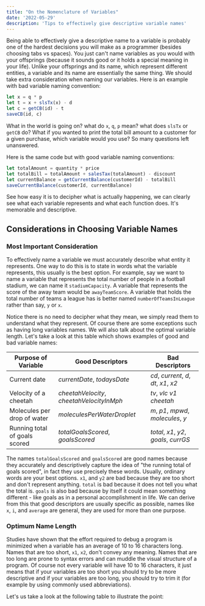 ```yaml
---
title: "On the Nomenclature of Variables"
date: '2022-05-29'
description: 'Tips to effectively give descriptive variable names'
---
```


Being able to effectively give a descriptive name to a variable is probably one of the hardest decisions you will make as a programmer (besides choosing tabs vs spaces). You just can't name variables as you would with your offsprings (because it sounds good or it holds a special meaning in your life). Unlike your offsprings and its name, which represent different entities, a variable and its name are essentially the same thing. We should take extra consideration when naming our variables. Here is an example with bad variable naming convention:

```js
let x = q * p
let t = x + slsTx(x) - d
let c = getCB(id) - t 
saveCB(id, c)
```

What in the world is going on? what do `x`, `q`, `p` mean? what does `slsTx` or `getCB` do? What if you wanted to print the total bill amount to a customer for a given purchase, which variable would you use? So many questions left unanswered.

Here is the same code but with good variable naming conventions:

```js
let totalAmount = quantity * price
let totalBill = totalAmount + salesTax(totalAmount) - discount
let currentBalance = getCurrentBalance(customerId) - totalBill 
saveCurrentBalance(customerId, currentBalance)
```

See how easy it is to decipher what is actually happening, we can clearly see what each variable represents and what each function does. It's memorable and descriptive.

## Considerations in Choosing Variable Names

### Most Important Consideration

To effectively name a variable we must accurately describe what entity it represents. One way to do this is to state in words what the variable represents, this usually is the best option. For example, say we want to name a variable that represents the total number of people in a football stadium, we can name it `stadiumCapacity`. A variable that represents the score of the away team would be `awayTeamScore`. A variable that holds the total number of teams a league has is better named `numberOfTeamsInLeague` rather than say, `y` or `x`.

Notice there is no need to decipher what they mean, we simply read them to understand what they represent. Of course there are some exceptions such as having long variables names. We will also talk about the optimal variable length. Let's take a look at this table which shows examples of good and bad variable names:

| Purpose of Variable | Good Descriptors | Bad Descriptors |
| --------------- | --------------- | --------------- |
| Current date | *currentDate*, *todaysDate* | *cd*, *current*, *d*, *dt*, *x1*, *x2* |
| Velocity of a cheetah | *cheetahVelocity*, *cheetahVelocityInMph* | *tv*, *vlc* *v1* *cheetah* |
| Molecules per drop of water | *moleculesPerWaterDroplet* | *m*, *p1*, *mpwd*, *molecules*, *y* |
| Running total of goals scored | *totalGoalsScored*, *goalsScored* | *total*, *x1*, *y2*, *goals*, *currGS*|

The names `totalGoalsScored` and `goalsScored` are good names because they accurately and descriptively capture the idea of "the running total of goals scored", in fact they use precisely these words. Usually, ordinary words are your best options. `x1`, and `y2` are bad because they are too short and don't represent anything. `total` is bad because it does not tell you what the total is. `goals` is also bad because by itself it could mean something different - like goals as in a personal accomplishment in life. We can derive from this that good descriptors are usually specific as possible, names like `x`, `i`, and `average` are general, they are used for more than one purpose.

### Optimum Name Length

Studies have shown that the effort required to debug a program is minimized when a variable has an average of 10 to 16 characters long. Names that are too short, `x1`, `x2`, don't convey any meaning. Names that are too long are prone to syntax errors and can muddle the visual structure of a program. Of course not every variable will have 10 to 16 characters, it just means that if your variables are too short you should try to be more descriptive and if your variables are too long, you should try to trim it (for example by using commonly used abbreviations).

Let's us take a look at the following table to illustrate the point:
